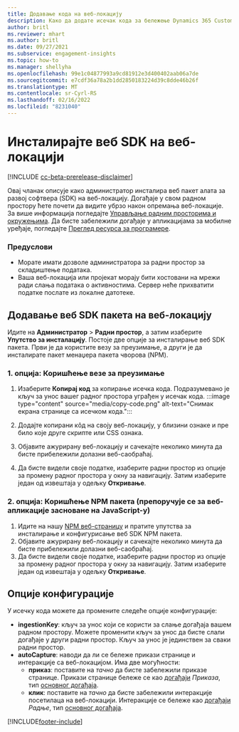 ```yaml
---
title: Додавање кода на веб-локацију
description: Како да додате исечак кода за бележење Dynamics 365 Customer Insights догађаја на вашој веб-локацији.
author: britl
ms.reviewer: mhart
ms.author: britl
ms.date: 09/27/2021
ms.subservice: engagement-insights
ms.topic: how-to
ms.manager: shellyha
ms.openlocfilehash: 99e1c04877993a9cd81912e3d400402aab06a7de
ms.sourcegitcommit: e7cdf36a78a2b1dd2850183224d39c8dde46b26f
ms.translationtype: MT
ms.contentlocale: sr-Cyrl-RS
ms.lasthandoff: 02/16/2022
ms.locfileid: "8231040"
---
```

# <a name="install-the-web-sdk-on-a-website"></a>Инсталирајте веб SDK на веб-локацији

[!INCLUDE [cc-beta-prerelease-disclaimer](includes/cc-beta-prerelease-disclaimer.md)]

Овај чланак описује како администратор инсталира веб пакет алата за развој софтвера (SDK) на веб-локацију. Догађаје у свом радном простору ћете почети да видите убрзо након опремања веб-локације. За више информација погледајте [Управљање радним просторима и окружењима](manage-environments-workspaces.md). Да бисте забележили догађаје у апликацијама за мобилне уређаје, погледајте [Преглед ресурса за програмере](developer-resources.md).


### <a name="prerequisites"></a>Предуслови

* Морате имати дозволе администратора за радни простор за складиштење података.
* Ваша веб-локација или пројекат морају бити хостовани на мрежи ради слања података о активностима. Сервер неће прихватити податке послате из локалне датотеке.


## <a name="add-web-sdk-to-your-website"></a>Додавање веб SDK пакета на веб-локацију

Идите на **Администратор** > **Радни простор**, а затим изаберите **Упутство за инсталацију**. Постоје две опције за инсталирање веб SDK пакета. Први је да користите везу за преузимање, а други је да инсталирате пакет менаџера пакета чворова (NPM).

### <a name="option-1-using-the-download-link"></a>1. опција: Коришћење везе за преузимање

1. Изаберите **Копирај код** за копирање исечка кода. Подразумевано је кључ за унос вашег радног простора уграђен у исечак кода.
  :::image type="content" source="media/copy-code.png" alt-text="Снимак екрана странице са исечком кода.":::

1. Додајте копирани кôд на своју веб-локацију, у близини <head> ознаке и пре било које друге скрипте или CSS ознака.
1. Објавите ажурирану веб-локацију и сачекајте неколико минута да бисте прибележили долазни веб-саобраћај.
1. Да бисте видели своје податке, изаберите радни простор из опције за промену радног простора у окну за навигацију. Затим изаберите један од извештаја у одељку **Откривање**.

### <a name="option-2-using-the-npm-package-recommended-for-javascript-based-web-apps"></a>2. опција: Коришћење NPM пакета (препоручује се за веб-апликације засноване на JavaScript-у)

1. Идите на нашу [NPM веб-страницу](https://www.npmjs.com/package/engagementinsights-web) и пратите упутства за инсталирање и конфигурисање веб SDK NPM пакета.
1. Објавите ажурирану веб-локацију и сачекајте неколико минута да бисте прибележили долазни веб-саобраћај.
1. Да бисте видели своје податке, изаберите радни простор из опције за промену радног простора у окну за навигацију. Затим изаберите један од извештаја у одељку **Откривање**.

## <a name="configuration-options"></a>Опције конфигурације

У исечку кода можете да промените следеће опције конфигурације:

- **ingestionKey**: кључ за унос који се користи за слање догађаја вашем радном простору. Можете променити кључ за унос да бисте слали догађаје у други радни простор. Кључ за унос је јединствен за сваки радни простор.
- **autoCapture**: наводи да ли се бележе прикази странице и интеракције са веб-локацијом. Има две могућности:
    - **приказ**: поставите на *тачно* да бисте забележили приказе странице. Прикази странице бележе се као [догађаји](glossary.md#event) *Приказа*, тип [основног догађаја](glossary.md#base-event).
    - **клик**: поставите на *тачно* да бисте забележили интеракције посетилаца на веб-локацији. Интеракције се бележе као [догађаји](glossary.md#event) *Радње*, тип [основног догађаја](glossary.md#base-event).

[!INCLUDE[footer-include](../includes/footer-banner.md)]
